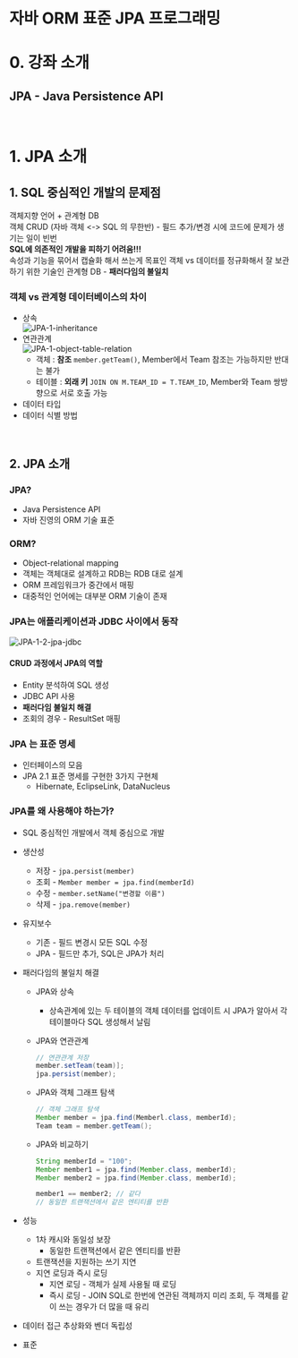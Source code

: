 # 자바 ORM 표준 JPA 프로그래밍

# 0. 강좌 소개

## JPA - Java Persistence API 

<br>

# 1. JPA 소개

## 1. SQL 중심적인 개발의 문제점

객체지향 언어 + 관계형 DB  
객체 CRUD (자바 객체 <-> SQL 의 무한반) - 필드 추가/변경 시에 코드에 문제가 생기는 일이 빈번  
**SQL에 의존적인 개발을 피하기 어려움!!!**   
속성과 기능을 묶어서 캡슐화 해서 쓰는게 목표인 객체 vs 데이터를 정규화해서 잘 보관하기 위한 기술인 관계형 DB - **패러다임의 불일치**  

### 객체 vs 관계형 데이터베이스의 차이

- 상속  
  ![JPA-1-inheritance](/Users/kyeoneee/Desktop/TIL/docs/images/JPA-1-1-inheritance.png)  
- 연관관계  
  ![JPA-1-object-table-relation](/Users/kyeoneee/Desktop/TIL/docs/images/JPA-1-1-object-table-relation.png)
  - 객체 : **참조** `member.getTeam()`, Member에서 Team 참조는 가능하지만 반대는 불가
  - 테이블 : **외래  키** `JOIN ON M.TEAM_ID = T.TEAM_ID`, Member와 Team 쌍방향으로 서로 호출 가능
- 데이터 타입
- 데이터 식별 방법

<br>

## 2. JPA 소개

### JPA?

- Java Persistence API
- 자바 진영의 ORM 기술 표준

### ORM?

- Object-relational mapping
- 객체는 객체대로 설계하고 RDB는 RDB 대로 설계
- ORM 프레임워크가 중간에서 매핑
- 대중적인 언어에는 대부분 ORM 기술이 존재

### JPA는 애플리케이션과 JDBC 사이에서 동작

![JPA-1-2-jpa-jdbc](/Users/kyeoneee/Desktop/TIL/docs/images/JPA-1-2-jpa-jdbc.png)

#### CRUD 과정에서 JPA의 역할

- Entity 분석하여 SQL 생성
- JDBC API 사용
- **패러다임 불일치 해결**
- 조회의 경우 - ResultSet 매핑

### JPA 는 표준 명세

- 인터페이스의 모음
- JPA 2.1 표준 명세를 구현한 3가지 구현체
  - Hibernate, EclipseLink, DataNucleus

### JPA를 왜 사용해야 하는가?

- SQL 중심적인 개발에서 객체 중심으로 개발

- 생산성

  - 저장 - `jpa.persist(member)`
  - 조회 - `Member member = jpa.find(memberId)`
  - 수정 - `member.setName("변경할 이름")`
  - 삭제 - `jpa.remove(member)`

- 유지보수

  - 기존 - 필드 변경시 모든 SQL 수정  
  - JPA - 필드만 추가, SQL은 JPA가 처리

- 패러다임의 불일치 해결

  - JPA와 상속

    - 상속관계에 있는 두 테이블의 객체 데이터를 업데이트 시 JPA가 알아서 각 테이블마다 SQL 생성해서 날림  

  - JPA와 연관관계  

    ```java
    // 연관관계 저장
    member.setTeam(team)];
    jpa.persist(member);
    ```

  - JPA와 객체 그래프 탐색  

    ```java
    // 객체 그래프 탐색
    Member member = jpa.find(Memberl.class, memberId);
    Team team = member.getTeam();
    ```

  - JPA와 비교하기   

    ```java
    String memberId = "100";
    Member member1 = jpa.find(Member.class, memberId);
    Member member2 = jpa.find(Member.class, memberId);
    
    member1 == member2; // 같다
    // 동일한 트랜잭션에서 같은 엔티티를 반환
    ```

- 성능

  - 1차 캐시와 동일성 보장
    - 동일한 트랜잭션에서 같은 엔티티를 반환
  - 트랜잭션을 지원하는 쓰기 지연
  - 지연 로딩과 즉시 로딩
    - 지연 로딩 - 객체가 실제 사용될 때 로딩
    - 즉시 로딩 - JOIN SQL로 한번에 연관된 객체까지 미리 조회, 두 객체를 같이 쓰는 경우가 더 많을 때 유리

- 데이터 접근 추상화와 벤더 독립성

- 표준

